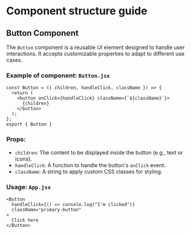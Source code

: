 # Component structure guide

## Button Component

The `Button` component is a reusable UI element designed to handle user interactions. It accepts customizable properties to adapt to different use cases.

### Example of component: `Button.jsx`

```
const Button = ({ children, handleClick, className }) => {
  return (
    <button onClick={handleClick} className={`${className}`}>
      {children}
    </button>
  );
};
export { Button }
```

### Props:
- `children`: The content to be displayed inside the button (e.g., text or icons).
- `handleClick`: A function to handle the button's `onClick` event.
- `className`: A string to apply custom CSS classes for styling.

### Usage: `App.jsx`

```
<Button 
  handleClick={() => console.log("I'm clicked")} 
  className="primary-button"
>
  Click here
</Button>
```
